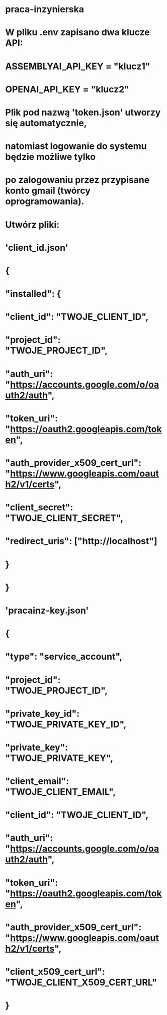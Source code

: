 # praca-inzynierska

# W pliku .env zapisano dwa klucze API:
# ASSEMBLYAI_API_KEY = "klucz1"
# OPENAI_API_KEY = "klucz2"

# Plik pod nazwą 'token.json' utworzy się automatycznie, 
# natomiast logowanie do systemu będzie możliwe tylko 
# po zalogowaniu przez przypisane konto gmail (twórcy oprogramowania).

# Utwórz pliki:

# 'client_id.json'
# {
#  "installed": {
#    "client_id": "TWOJE_CLIENT_ID",
#    "project_id": "TWOJE_PROJECT_ID",
#    "auth_uri": "https://accounts.google.com/o/oauth2/auth",
#    "token_uri": "https://oauth2.googleapis.com/token",
#    "auth_provider_x509_cert_url": "https://www.googleapis.com/oauth2/v1/certs",
#    "client_secret": "TWOJE_CLIENT_SECRET",
#    "redirect_uris": ["http://localhost"]
#  }
# }


# 'pracainz-key.json'
# {
#  "type": "service_account",
#  "project_id": "TWOJE_PROJECT_ID",
#  "private_key_id": "TWOJE_PRIVATE_KEY_ID",
#  "private_key": "TWOJE_PRIVATE_KEY",
#  "client_email": "TWOJE_CLIENT_EMAIL",
#  "client_id": "TWOJE_CLIENT_ID",
#  "auth_uri": "https://accounts.google.com/o/oauth2/auth",
#  "token_uri": "https://oauth2.googleapis.com/token",
#  "auth_provider_x509_cert_url": "https://www.googleapis.com/oauth2/v1/certs",
#  "client_x509_cert_url": "TWOJE_CLIENT_X509_CERT_URL"
# }







